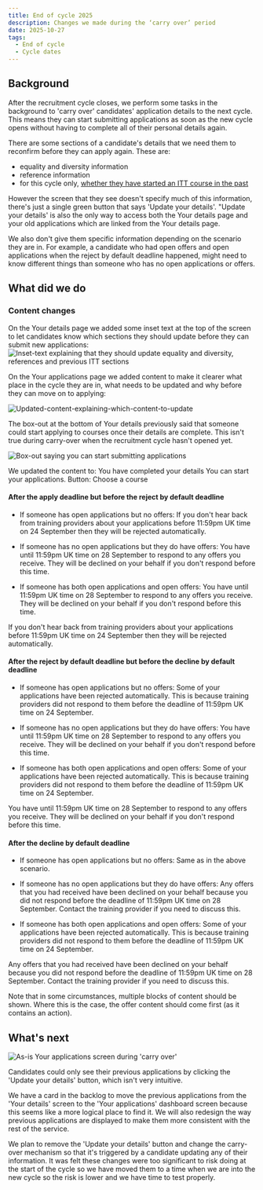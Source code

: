 ```yaml
---
title: End of cycle 2025
description: Changes we made during the ‘carry over’ period
date: 2025-10-27
tags:
  - End of cycle
  - Cycle dates
---
```

## Background

After the recruitment cycle closes, we perform some tasks in the background to 'carry over' candidates' application details to the next cycle. This means they can start submitting applications as soon as the new cycle opens without having to complete all of their personal details again.

There are some sections of a candidate's details that we need them to reconfirm before they can apply again. These are:

* equality and diversity information
* reference information
* for this cycle only, [whether they have started an ITT course in the past](https://becoming-a-teacher.design-history.education.gov.uk/apply-for-teacher-training/disclose-previous-itt/)

However the screen that they see doesn't specify much of this information, there's just a single green button that says 'Update your details'. "Update your details' is also the only way to access both the Your details page and your old applications which are linked from the Your details page.

We also don't give them specific information depending on the scenario they are in. For example, a candidate who had open offers and open applications when the reject by default deadline happened, might need to know different things than someone who has no open applications or offers.

## What did we do

### Content changes

On the Your details page we added some inset text at the top of the screen to let candidates know which sections they should update before they can submit new applications:
![Inset-text explaining that they should update equality and diversity, references and previous ITT sections](your-details.png)

On the Your applications page we added content to make it clearer what place in the cycle they are in, what needs to be updated and why before they can move on to applying:

![Updated-content-explaining-which-content-to-update](carry-over-new-content.png)

The box-out at the bottom of Your details previously said that someone could start applying to courses once their details are complete. This isn't true during carry-over when the recruitment cycle hasn't opened yet.

![Box-out saying you can start submitting applications](as-is-start-applications.png)

We updated the content to:
You have completed your details
You can start your applications.
Button: Choose a course

#### After the apply deadline but before the reject by default deadline

* If someone has open applications but no offers:
If you don't hear back from training providers about your applications before 11:59pm UK time on 24 September then they will be rejected automatically.

* If someone has no open applications but they do have offers:
You have until 11:59pm UK time on 28 September to respond to any offers you receive. They will be declined on your behalf if you don't respond before this time.

* If someone has both open applications and open offers:
You have until 11:59pm UK time on 28 September to respond to any offers you receive. They will be declined on your behalf if you don't respond before this time.

If you don't hear back from training providers about your applications before 11:59pm UK time on 24 September then they will be rejected automatically.

#### After the reject by default deadline but before the decline by default deadline

* If someone has open applications but no offers:
Some of your applications have been rejected automatically. This is because training providers did not respond to them before the deadline of 11:59pm UK time on 24 September.

* If someone has no open applications but they do have offers:
You have until 11:59pm UK time on 28 September to respond to any offers you receive. They will be declined on your behalf if you don't respond before this time.

* If someone has both open applications and open offers:
Some of your applications have been rejected automatically. This is because training providers did not respond to them before the deadline of 11:59pm UK time on 24 September.

You have until 11:59pm UK time on 28 September to respond to any offers you receive. They will be declined on your behalf if you don't respond before this time.

#### After the decline by default deadline

* If someone has open applications but no offers:
Same as in the above scenario.

* If someone has no open applications but they do have offers:
Any offers that you had received have been declined on your behalf because you did not respond before the deadline of 11:59pm UK time on 28 September. Contact the training provider if you need to discuss this.

* If someone has both open applications and open offers:
Some of your applications have been rejected automatically. This is because training providers did not respond to them before the deadline of 11:59pm UK time on 24 September.

Any offers that you had received have been declined on your behalf because you did not respond before the deadline of 11:59pm UK time on 28 September. Contact the training provider if you need to discuss this.

Note that in some circumstances, multiple blocks of content should be shown. Where this is the case, the offer content should come first (as it contains an action).

## What's next

![As-is Your applications screen during 'carry over'](as-is-carry-over.png)

Candidates could only see their previous applications by clicking the 'Update your details' button, which isn't very intuitive.

We have a card in the backlog to move the previous applications from the 'Your details' screen to the 'Your applications' dashboard screen because this seems like a more logical place to find it. We will also redesign the way previous applications are displayed to make them more consistent with the rest of the service.

We plan to remove the 'Update your details' button and change the carry-over mechanism so that it's triggered by a candidate updating any of their information. It was felt these changes were too significant to risk doing at the start of the cycle so we have moved them to a time when we are into the new cycle so the risk is lower and we have time to test properly.
